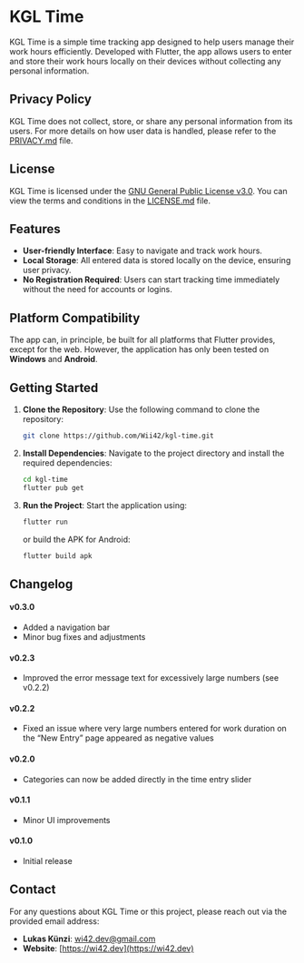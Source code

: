 
# KGL Time

KGL Time is a simple time tracking app designed to help users manage their work hours efficiently. Developed with Flutter, the app allows users to enter and store their work hours locally on their devices without collecting any personal information.

## Privacy Policy

KGL Time does not collect, store, or share any personal information from its users. For more details on how user data is handled, please refer to the [PRIVACY.md](PRIVACY.md) file.

## License

KGL Time is licensed under the [GNU General Public License v3.0](https://www.gnu.org/licenses/gpl-3.0.html). You can view the terms and conditions in the [LICENSE.md](LICENSE.md) file.

## Features

- **User-friendly Interface**: Easy to navigate and track work hours.
- **Local Storage**: All entered data is stored locally on the device, ensuring user privacy.
- **No Registration Required**: Users can start tracking time immediately without the need for accounts or logins.

## Platform Compatibility

The app can, in principle, be built for all platforms that Flutter provides, except for the web. However, the application has only been tested on **Windows** and **Android**.

## Getting Started

1. **Clone the Repository**: Use the following command to clone the repository:
   ```bash
   git clone https://github.com/Wii42/kgl-time.git
   ```

2. **Install Dependencies**: Navigate to the project directory and install the required dependencies:
   ```bash
   cd kgl-time
   flutter pub get
   ```

3. **Run the Project**: Start the application using:
   ```bash
   flutter run
   ```
   or build the APK for Android:
   ```bash
   flutter build apk
   ```
   
## Changelog
#### v0.3.0
- Added a navigation bar
- Minor bug fixes and adjustments

#### v0.2.3
- Improved the error message text for excessively large numbers (see v0.2.2)

#### v0.2.2
- Fixed an issue where very large numbers entered for work duration on the “New Entry” page appeared as negative values


#### v0.2.0
- Categories can now be added directly in the time entry slider

#### v0.1.1
- Minor UI improvements

#### v0.1.0
- Initial release
## Contact

For any questions about KGL Time or this project, please reach out via the provided email address:

- **Lukas Künzi**: [wi42.dev@gmail.com](mailto:wi42.dev@gmail.com)
- **Website**: [https://wi42.dev](https://wi42.dev)
